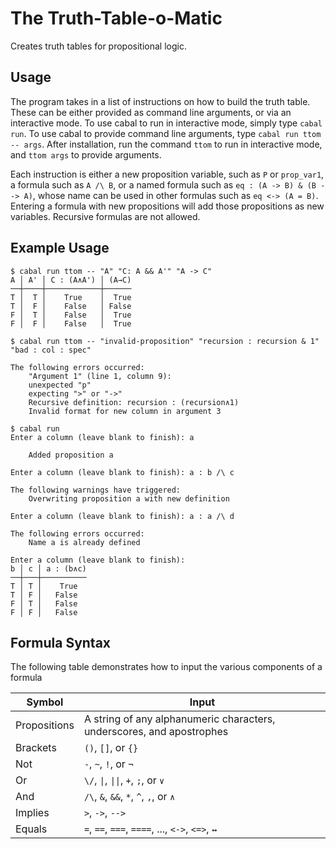 # The Truth-Table-o-Matic

Creates truth tables for propositional logic.

## Usage

The program takes in a list of instructions on how to build the truth table. These can be either provided as command line arguments, or via an interactive mode. To use cabal to run in interactive mode, simply type `cabal run`. To use cabal to provide command line arguments, type `cabal run ttom -- args`. After installation, run the command `ttom` to run in interactive mode, and `ttom args` to provide arguments.

Each instruction is either a new proposition variable, such as `P` or `prop_var1`, a formula such as `A /\ B`, or a named formula such as `eq : (A -> B) & (B --> A)`, whose name can be used in other formulas such as `eq <-> (A = B)`. Entering a formula with new propositions will add those propositions as new variables. Recursive formulas are not allowed.

## Example Usage

```
$ cabal run ttom -- "A" "C: A && A'" "A -> C"
A │ A' │ C : (A∧A') │ (A→C)
──┼────┼────────────┼──────
T │  T │    True    │  True
T │  F │    False   │ False
F │  T │    False   │  True
F │  F │    False   │  True
```

```
$ cabal run ttom -- "invalid-proposition" "recursion : recursion & 1" "bad : col : spec"

The following errors occurred:
    "Argument 1" (line 1, column 9):
    unexpected "p"
    expecting ">" or "->"
    Recursive definition: recursion : (recursion∧1)
    Invalid format for new column in argument 3

```

```
$ cabal run
Enter a column (leave blank to finish): a

    Added proposition a

Enter a column (leave blank to finish): a : b /\ c

The following warnings have triggered:
    Overwriting proposition a with new definition

Enter a column (leave blank to finish): a : a /\ d

The following errors occurred:
    Name a is already defined

Enter a column (leave blank to finish):
b │ c │ a : (b∧c)
──┼───┼──────────
T │ T │    True
T │ F │   False
F │ T │   False
F │ F │   False
```

## Formula Syntax

The following table demonstrates how to input the various components of a formula

Symbol | Input
----|----
Propositions | A string of any alphanumeric characters, underscores, and apostrophes
Brackets | `()`, `[]`, or `{}`
Not | `-`, `~`, `!`, or `¬`
Or | `\/`, `\|`, `\|\|`, `+`, `;`, or `∨`
And | `/\`, `&`, `&&`, `*`, `^`, `,`, or `∧`
Implies | `>`, `->`, `-->`
Equals | `=`, `==`, `===`, `====`, ..., `<->`, `<=>`, `↔`